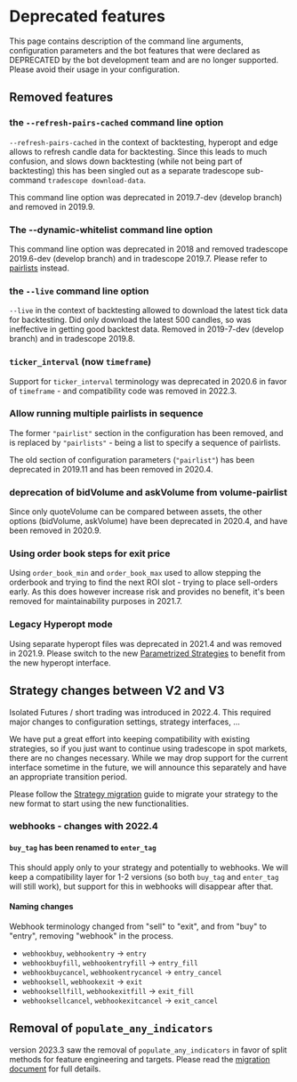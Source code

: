# Deprecated features

This page contains description of the command line arguments, configuration parameters
and the bot features that were declared as DEPRECATED by the bot development team
and are no longer supported. Please avoid their usage in your configuration.

## Removed features

### the `--refresh-pairs-cached` command line option

`--refresh-pairs-cached` in the context of backtesting, hyperopt and edge allows to refresh candle data for backtesting.
Since this leads to much confusion, and slows down backtesting (while not being part of backtesting) this has been singled out as a separate tradescope sub-command `tradescope download-data`.

This command line option was deprecated in 2019.7-dev (develop branch) and removed in 2019.9.

### The **--dynamic-whitelist** command line option

This command line option was deprecated in 2018 and removed tradescope 2019.6-dev (develop branch) and in tradescope 2019.7.
Please refer to [pairlists](plugins.md#pairlists-and-pairlist-handlers) instead.

### the `--live` command line option

`--live` in the context of backtesting allowed to download the latest tick data for backtesting.
Did only download the latest 500 candles, so was ineffective in getting good backtest data.
Removed in 2019-7-dev (develop branch) and in tradescope 2019.8.

### `ticker_interval` (now `timeframe`)

Support for `ticker_interval` terminology was deprecated in 2020.6 in favor of `timeframe` - and compatibility code was removed in 2022.3.

### Allow running multiple pairlists in sequence

The former `"pairlist"` section in the configuration has been removed, and is replaced by `"pairlists"` - being a list to specify a sequence of pairlists.

The old section of configuration parameters (`"pairlist"`) has been deprecated in 2019.11 and has been removed in 2020.4.

### deprecation of bidVolume and askVolume from volume-pairlist

Since only quoteVolume can be compared between assets, the other options (bidVolume, askVolume) have been deprecated in 2020.4, and have been removed in 2020.9.

### Using order book steps for exit price

Using `order_book_min` and `order_book_max` used to allow stepping the orderbook and trying to find the next ROI slot - trying to place sell-orders early.
As this does however increase risk and provides no benefit, it's been removed for maintainability purposes in 2021.7.

### Legacy Hyperopt mode

Using separate hyperopt files was deprecated in 2021.4 and was removed in 2021.9.
Please switch to the new [Parametrized Strategies](hyperopt.md) to benefit from the new hyperopt interface.

## Strategy changes between V2 and V3

Isolated Futures / short trading was introduced in 2022.4. This required major changes to configuration settings, strategy interfaces, ...

We have put a great effort into keeping compatibility with existing strategies, so if you just want to continue using tradescope in spot markets, there are no changes necessary.
While we may drop support for the current interface sometime in the future, we will announce this separately and have an appropriate transition period.

Please follow the [Strategy migration](strategy_migration.md) guide to migrate your strategy to the new format to start using the new functionalities.

### webhooks - changes with 2022.4

#### `buy_tag` has been renamed to `enter_tag`

This should apply only to your strategy and potentially to webhooks.
We will keep a compatibility layer for 1-2 versions (so both `buy_tag` and `enter_tag` will still work), but support for this in webhooks will disappear after that.

#### Naming changes

Webhook terminology changed from "sell" to "exit", and from "buy" to "entry", removing "webhook" in the process.

* `webhookbuy`, `webhookentry` -> `entry`
* `webhookbuyfill`, `webhookentryfill` -> `entry_fill`
* `webhookbuycancel`, `webhookentrycancel` -> `entry_cancel`
* `webhooksell`, `webhookexit` -> `exit`
* `webhooksellfill`, `webhookexitfill` -> `exit_fill`
* `webhooksellcancel`, `webhookexitcancel` -> `exit_cancel`


## Removal of `populate_any_indicators`

version 2023.3 saw the removal of `populate_any_indicators` in favor of split methods for feature engineering and targets. Please read the [migration document](strategy_migration.md#freqai-strategy) for full details.
